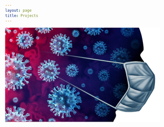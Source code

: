 ```yaml
---
layout: page
title: Projects
---
```




[![Prediction of Fatality in COVID-19 Patients](assets/img/coronavirus.jpg "Github page")](https://github.com/Arushi04/COVID-19-Analysis)


